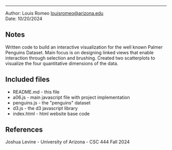 ------------------------------------------------------------------

Author: Louis Romeo [louisromeo@arizona.edu](mailto:EMAIL)  
Date: 10/20/2024


## Notes
Written code to build an interactive visualization for the well known Palmer Penguins Dataset. Main focus is on designing linked views that enable interaction through selection and brushing. Created two scatterplots to visualize the four quantitative dimensions of the data.


## Included files

* README.md - this file
* a06.js - main javascript file with project implementation
* penguins.js - the "penguins" dataset
* d3.js - the d3 javascript library
* index.html - html website base code



## References
Joshua Levine - University of Arizona - CSC 444 Fall 2024